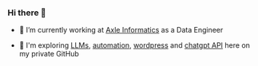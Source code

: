 ### Hi there 👋

- 🚀 I’m currently working at [Axle Informatics](https://axleinfo.com/) as a Data Engineer

- 🔭 I'm exploring [LLMs](https://www.nvidia.com/en-us/glossary/large-language-models/), [automation](https://www.sap.com/products/technology-platform/process-automation/what-is-process-automation.html#:~:text=Process%20automation%20definition-,Process%20automation%20is%20defined%20as%20the%20use%20of%20software%20and,employee%2C%20or%20providing%20customer%20service.), [wordpress](https://tipstricksandimmortaljellyfish.wordpress.com/) and [chatgpt API](https://openai.com/blog/gpt-3-5-turbo-fine-tuning-and-api-updates) here on my private GitHub

<!--
**jrmcauliffe1/jrmcauliffe1** is a ✨ _special_ ✨ repository because its `README.md` (this file) appears on your GitHub profile.

Here are some ideas to get you started:

- 🔭 I’m currently working on ...
- 🌱 I’m currently learning ...
- 👯 I’m looking to collaborate on ...
- 🤔 I’m looking for help with ...
- 💬 Ask me about ...
- 📫 How to reach me: ...
- 😄 Pronouns: ...
- ⚡ Fun fact: ...
-->
